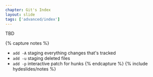 ```yaml
---
chapter: Git's Index
layout: slide
tags: ['advanced/index']
---
```


TBD

{% capture notes %}
* `add -A` staging everything changes that's tracked
* `add -u` staging deleted files
* `add -p` interactive patch for hunks
{% endcapture %}
{% include hydeslides/notes %}